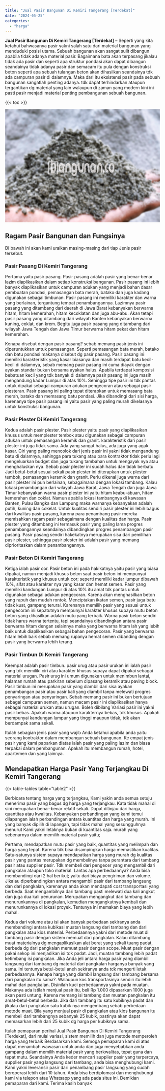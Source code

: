 ```yaml
---
title: "Jual Pasir Bangunan Di Kemiri Tangerang [Terdekat]"
date: "2024-05-25"
categories: 
  - "harga"
---
```


**Jual Pasir Bangunan Di Kemiri Tangerang \[Terdekat\]** – Seperti yang kita ketahui bahwasanya pasir yakni salah satu dari material bangunan yang menduduki posisi utama. Sebuah bangunan akan sangat sulit dibangun apabila tidak adanya material pasir. Bagaimana bata akan terpasang jikalau tidak ada pasir dan seperti apa struktur pondasi akan dapat dibangun seandainya tidak adanya pasir dan semacam itu pula dengan konstruksi beton seperti apa sebuah tulangan beton akan dihasilkan seandainya tdk ada campuran pasir di dalamnya. Maka dari itu eksistensi pasir pada sebuah bangunan sangatlah penting adanya. tdk dapat terhindarkan ataupun tergantikan dg material yang lain walaupun di zaman yang modern kini ini pasti pasir menjadi material penting pembangunan sebuah bangunan.

{{< toc >}}

![Jual Pasir Bangunan Di Kemiri Tangerang [Terdekat]](/images/jual-pasir-bangunan-53.png)

## Ragam Pasir Bangunan dan Fungsinya

Di bawah ini akan kami uraikan masing-masing dari tiap Jenis pasir tersebut.

### Pasir Pasang Di Kemiri Tangerang

Pertama yaitu pasir pasang. Pasir pasang adalah pasir yang benar-benar lazim diaplikasikan dalam setiap konstruksi bangunan. Pasir pasang ini lebih banyak diaplikasikan untuk campuran adukan yang menjadi bahan dasar pembuatan pondasi, pemasangan bata merah, batako dan juga kadang digunakan sebagai timbunan. Pasir pasang ini memiliki karakter dan warna yang berlainan, tergantung tempat penambangannya. Lazimnya pasir pasang yang ditambang dari daerah di Jawa Barat kebanyakan berwarna hitam, hitam kemerahan, hitam kecoklatan dan juga abu-abu. Akan tetapi pasir pasang yang ditambang dari wilayah Banten kebanyakan berwarna kuning, coklat, dan krem. Begitu juga pasir pasang yang ditambang dari wilayah Jawa Tengah dan Jawa Timur berwarna hitam pekat dan hitam kemerahan.

Kenapa disebut dengan pasir pasang? sebab memang pasir jenis ini diperuntukkan untuk pemasangan. Seperti pemasangan bata merah, batako dan batu pondasi makanya disebut dg pasir pasang. Pasir pasang ini memiliki karakteristik yang kasar biasanya dan masih terdapat batu kecil-kecil di dalamnya, sebab memang pasir pasang ini cuma diayak dengan ayakan standar bukan bersama ayakan halus. Apabila terdapat komposisi bebatuan kecil yang tdk banyak di dalamnya pasir pasang ini juga masih mengandung kadar Lumpur di atas 10%. Sehingga tipe pasir ini tdk pantas untuk dipakai sebagai campuran adukan pengecoran atau sebagai pasir plesteran. Pasir pasang ini paling tepat diterapkan untuk memasang bata merah, batako dan memasang batu pondasi. Jika dibandingi dari sisi harga, karenanya tipe pasir pasang ini yaitu pasir yang paling murah dikelasnya untuk konstruksi bangunan.

### Pasir Plester Di Kemiri Tangerang

Kedua adalah pasir plester. Pasir plester yaitu pasir yang diaplikasikan khusus untuk memplester tembok atau digunakan sebagai campuran adukan untuk pemasangan keramik dan granit. karakteristik dari pasir plester ini juga tidak sama. Ada yang sangat halus, ada juga yang agak kasar. Ciri yang paling mencolok dari jenis pasir ini yakni tidak mengandung batu di dalamnya, sehingga para tukang atau para kontraktor tidak perlu lagi mengeluarkan budget dan juga tukang tambahan untuk mengayak nya atau menghaluskan nya. Sebab pasir plester ini sudah halus dan tidak berbatu. Jadi betul-betul sesuai sekali pasir plester ini diterapkan untuk plester tembok, pemasangan keramik dan granit. Perlu dikenal juga warna dari pasir plester ini pun berlainan, sebagaimana dengan lokasi tambang. Kalau lokasi penambangan dari wilayah Jawa Barat, Jawa Tengah dan juga Jawa Timur kebanyakan warna pasir plester ini yaitu hitam keabu-abuan, hitam kemerahan dan coklat. Namun apabila lokasi tambangnya di kawasan Banten, Pulau Bangka dan Lampung maka warnanya kebanyakan adalah putih, kuning dan cokelat. Untuk kualitas sendiri pasir plester ini lebih bagus dari kwalitas pasir pasang, karena para penambang pasir mereka memisahkan ragam pasir sebagaimana dengan kualitas dan harga. Pasir plester yang ditambang ini termasuk pasir yang paling lama progres penambangannya seandainya dibandingkan progres penambangan pasir pasang. Pasir pasang sendiri hakekatnya merupakan sisa dari pemilihan pasir plester, sehingga pasir plester ini adalah pasir yang memang diprioritaskan dalam penambangannya.

### Pasir Beton Di Kemiri Tangerang

Ketiga ialah pasir cor. Pasir beton ini pada hakikatnya yaitu pasir yang biasa dipakai, namun menjadi khusus beton saat pasir beton ini mempunyai karakteristik yang khusus untuk cor; seperti memiliki kadar lumpur dibawah 10%, sifat atau karakter nya yang kasar dan hemat semen. Pasir yang memiliki kandungan Lumpur di atas 10% itu amat tdk pantas untuk digunakan sebagai adukan pengecoran. Karena akan menghasilkan beton yang rapuh dan mudah rontok. Menciptakan ikatan semen, pasir juga batu tidak kuat, gampang terurai. Karenanya memilih pasir yang sesuai untuk pengecoran ini sepatutnya mempunyai karakter khusus supaya mutu beton beton yang dihasilkan adalah mutu yang terbaik. Warna pasir beton sendiri tidak harus warna tertentu, tapi seandainya dibandingkan antara pasir berwarna hitam dengan selainnya maka yang berwarna hitam lah yang lebih baik untuk diaplikasikan sebagai bahan pengecoran. Pasir yang berwarna hitam lebih baik sebab memang rupanya hemat semen dibanding dengan pasir yang berwarna lebih terang.

### Pasir Timbun Di Kemiri Tangerang

Keempat adalah pasir timbun. pasir urug atau pasir urukan ini ialah pasir yang tdk memiliki ciri atau karakter khusus supaya dapat dipakai sebagai material urugan. Pasir urug ini umum digunakan untuk menimbun lantai, halaman rumah atau parkiran sebelum dipasang keramik atau paving block. Pasir timbun ini merupakan pasir yang diambil dari sisa ayakan penambangan pasir atau pasir kali yang diambil tanpa melewati progres penyaringan atau penyaringan. Sebab memang pasir ini bukan bertujuan sebagai campuran semen, namun macam pasir ini diaplikasikan hanya sebagai material urukan atau urugan. Boleh dibilang Variasi pasir ini yakni pasir bebas. Apakah warna ataupun karakternya bebas, tdk khusus. Apakah mempunyai kandungan lumpur yang tinggi maupun tidak, tdk akan berdampak sama sekali.

Itulah sebagian jenis pasir yang wajib Anda ketahui apabila anda yaitu seorang kontraktor dalam membangun sebuah bangunan. Ke empat jenis pasir yang kami paparkan diatas ialah pasir yang paling lazim dan biasa terpakai dalam pembangunan. Apakah itu membangun rumah, hotel, apartemen dan yang lainnya.

## Mendapatkan Harga Pasir Yang Terjangkau Di Kemiri Tangerang

{{< table-tables table="table2" >}}

Berbicara tentang harga yang terjangkau, Kami yakin anda semua setuju menerima pasir yang bagus dg harga yang terjangkau. Kata tidak mahal di sini merupakan benar-benar relatif sekali. Dapat ditinjau dari harga, quantitas atau kwalitas. Kebanyakan perbandingan yang kami temui dilapangan ialah perbandingan antara kuantitas dan harga yang murah. Ini yang banyak dipilih di lapangan, tapi tidak mahal yang sesungguhnya menurut Kami yakni letaknya bukan di kuantitas saja. murah yang sebenarnya dalam memilih material pasir yaitu;

Pertama, mendapatkan mutu pasir yang baik, quantitas yang melimpah dan harga yang tepat. Karena tdk bisa disampingkan harga memastikan kualitas. Satu-satunya sistem supaya mendapatkan harga yang murah dg kualitas pasir yang pantas merupakan dg membelinya tanpa perantara dari tambang pasir atau supplier pasir. Tdk membeli dari pengecer yang mengambil dari pangkalan ataupun toko material. Lantas apa perbedaannya? Anda bisa membandingi dari 2 hal berikut; yaitu dari biaya pengiriman dan volume. Jikalau diperbandingkan antara mengambil pasir dari tambang langsung dan dari pangkalan, karenanya anda akan mendapati cost transportasi yang berbeda. Saat mengambilnya dari tambang pasti melewati dua kali angkut dan juga dua kali penurunan. Merupakan mengangkut dari tambang dan menurunkannya di pangkalan, kemudian mengangkutnya kembali dan menurunkannya di lokasi proyek. Tentunya ini memakan biaya yang lebih mahal.

Kedua dari volume atau isi akan banyak perbedaan sekiranya anda membandingi antara kubikasi muatan langsung dari tambang dan dari pangkalan atau kios material. Perbedaannya yakni dari metode muat di tambang pasir dengan sistem memuat dari pangkalan. Kalau ditambang muat materialnya dg mengaplikasikan alat berat yang sekali tuang padat, berbeda dg dari pangkalan memuat pasir dengan scope. Muat pasir dengan pakai sekop ini menjadikan isi tdk padat. Jadi, muatan tambang lebih padat ketimbang isi pangkalan. Jika Anda jeli antara harga pasir yang diambil langsung dari tambang dg material dari pangkalan harganya banyak yang sama. Ini tentunya betul-betul aneh sekiranya anda tdk mengerti letak perbedaannya. Kenapa harga yang diambil langsung dari tambang bersama dari pangkalan itu sama?. Walaupun kos transportasinya sendiri itu lebih mahal dari pangkalan. Disinilah kuci perbedaannya yakni pada muatan. Makanya ada istilah menjual pasir itu, beli Rp 1.000 dipasarkan 1000 juga akan pasti untung. Karena memang isi tambang dan muatan pangkalan itu amat-betul-betul berbeda. Jika dari tambang itu satu kubiknya padat dan jikalau dari pangkalan satu kubik nya mengembang sebab perbedaan metode muat. Bila yang menjual pasir di pangkalan atau kios bangunan itu membeli dari tambangnya sebanyak 25 kubik, pastinya akan dapat memasarkan lebih dari 25 kubik dg harga per kubiknya sama.

Itulah pemaparan perihal Jual Pasir Bangunan Di Kemiri Tangerang \[Terdekat\], dari mulai variasi, sistem memilih dan juga metode memperoleh harga yang terbaik Berdasarkan kami. Semoga pemaparan kami di atas dapat menambah wawasan untuk anda dan juga menyebabkan anda gampang dalam memilih material pasir yang berkwalitas, tepat guna dan tepat mutu. Seandainya Anda keder mencari supplier pasir yang terpercaya, supplier pasir yang langsung dari tambang, anda bisa menghubungi kami. Kami yakni leveransir pasir dari penambang pasir langsung yang sudah beroperasi lebih dari 10 tahun. Anda bisa berdiplomasi dan menghubungi kami via telepon atau Whatsapp yang ada pada situs ini. Demikian pemaparan dari kami. Terima kasih banyak
